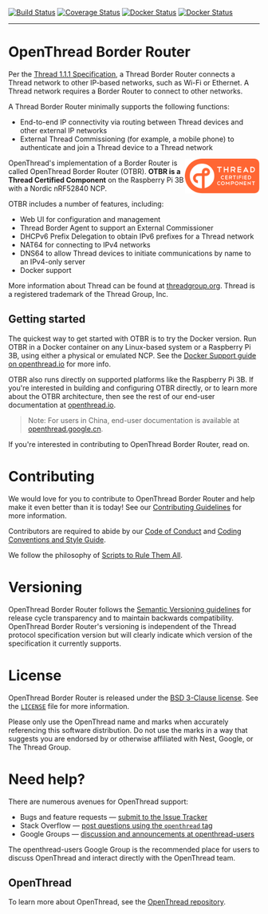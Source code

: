 [![Build Status][otbr-travis-svg]][otbr-travis] [![Coverage Status][otbr-codecov-svg]][otbr-codecov] [![Docker Status][otbr-docker-amd64-linux-svg]][otbr-docker-amd64-linux] [![Docker Status][otbr-docker-arm32v7l-raspbian-svg]][otbr-docker-arm32v7l-raspbian]

---

# OpenThread Border Router

Per the [Thread 1.1.1 Specification](http://threadgroup.org/ThreadSpec), a Thread Border Router connects a Thread network to other IP-based networks, such as Wi-Fi or Ethernet. A Thread network requires a Border Router to connect to other networks.

A Thread Border Router minimally supports the following functions:

- End-to-end IP connectivity via routing between Thread devices and other external IP networks
- External Thread Commissioning (for example, a mobile phone) to authenticate and join a Thread device to a Thread network

<a href="https://www.threadgroup.org/What-is-Thread#certifiedproducts">
<img src="/doc/images/certified.svg" alt="Thread Certified Component" width="150px" align="right">
</a>

OpenThread's implementation of a Border Router is called OpenThread Border Router (OTBR). **OTBR is a Thread Certified Component** on the Raspberry Pi 3B with a Nordic nRF52840 NCP.

OTBR includes a number of features, including:

- Web UI for configuration and management
- Thread Border Agent to support an External Commissioner
- DHCPv6 Prefix Delegation to obtain IPv6 prefixes for a Thread network
- NAT64 for connecting to IPv4 networks
- DNS64 to allow Thread devices to initiate communications by name to an IPv4-only server
- Docker support

More information about Thread can be found at [threadgroup.org](http://threadgroup.org/). Thread is a registered trademark of the Thread Group, Inc.

[otbr-travis]: https://travis-ci.org/openthread/ot-br-posix
[otbr-travis-svg]: https://travis-ci.org/openthread/ot-br-posix.svg?branch=master
[otbr-codecov]: https://codecov.io/gh/openthread/ot-br-posix
[otbr-codecov-svg]: https://codecov.io/gh/openthread/ot-br-posix/branch/master/graph/badge.svg
[otbr-docker-amd64-linux]: https://hub.docker.com/r/openthread/otbr_amd64_linux
[otbr-docker-amd64-linux-svg]: https://img.shields.io/docker/cloud/build/openthread/otbr_amd64_linux.svg?label=docker%20%7C%20amd64_linux
[otbr-docker-arm32v7l-raspbian]: https://hub.docker.com/r/openthread/arm32v7l-raspbian
[otbr-docker-arm32v7l-raspbian-svg]: https://img.shields.io/docker/cloud/build/openthread/otbr_arm32v7l_raspbian.svg?label=docker%20%7C%20arm32v7l_raspbian

## Getting started

The quickest way to get started with OTBR is to try the Docker version. Run OTBR in a Docker container on any Linux-based system or a Raspberry Pi 3B, using either a physical or emulated NCP. See the [Docker Support guide on openthread.io](https://openthread.io/guides/border-router/docker) for more info.

OTBR also runs directly on supported platforms like the Raspberry Pi 3B. If you're interested in building and configuring OTBR directly, or to learn more about the OTBR architecture, then see the rest of our end-user documentation at [openthread.io](https://openthread.io/guides/border_router).

> Note: For users in China, end-user documentation is available at [openthread.google.cn](https://openthread.google.cn/guides/border-router).

If you're interested in contributing to OpenThread Border Router, read on.

# Contributing

We would love for you to contribute to OpenThread Border Router and help make it even better than it is today! See our [Contributing Guidelines](https://github.com/openthread/ot-br-posix/blob/master/CONTRIBUTING.md) for more information.

Contributors are required to abide by our [Code of Conduct](https://github.com/openthread/ot-br-posix/blob/master/CODE_OF_CONDUCT.md) and [Coding Conventions and Style Guide](https://github.com/openthread/ot-br-posix/blob/master/STYLE_GUIDE.md).

We follow the philosophy of [Scripts to Rule Them All](https://github.com/github/scripts-to-rule-them-all).

# Versioning

OpenThread Border Router follows the [Semantic Versioning guidelines](http://semver.org/) for release cycle transparency and to maintain backwards compatibility. OpenThread Border Router's versioning is independent of the Thread protocol specification version but will clearly indicate which version of the specification it currently supports.

# License

OpenThread Border Router is released under the [BSD 3-Clause license](https://github.com/openthread/ot-br-posix/blob/master/LICENSE). See the [`LICENSE`](https://github.com/openthread/ot-br-posix/blob/master/LICENSE) file for more information.

Please only use the OpenThread name and marks when accurately referencing this software distribution. Do not use the marks in a way that suggests you are endorsed by or otherwise affiliated with Nest, Google, or The Thread Group.

# Need help?

There are numerous avenues for OpenThread support:

- Bugs and feature requests — [submit to the Issue Tracker](https://github.com/openthread/ot-br-posix/issues)
- Stack Overflow — [post questions using the `openthread` tag](http://stackoverflow.com/questions/tagged/openthread)
- Google Groups — [discussion and announcements at openthread-users](https://groups.google.com/forum/#!forum/openthread-users)

The openthread-users Google Group is the recommended place for users to discuss OpenThread and interact directly with the OpenThread team.

## OpenThread

To learn more about OpenThread, see the [OpenThread repository](https://github.com/openthread/openthread).

